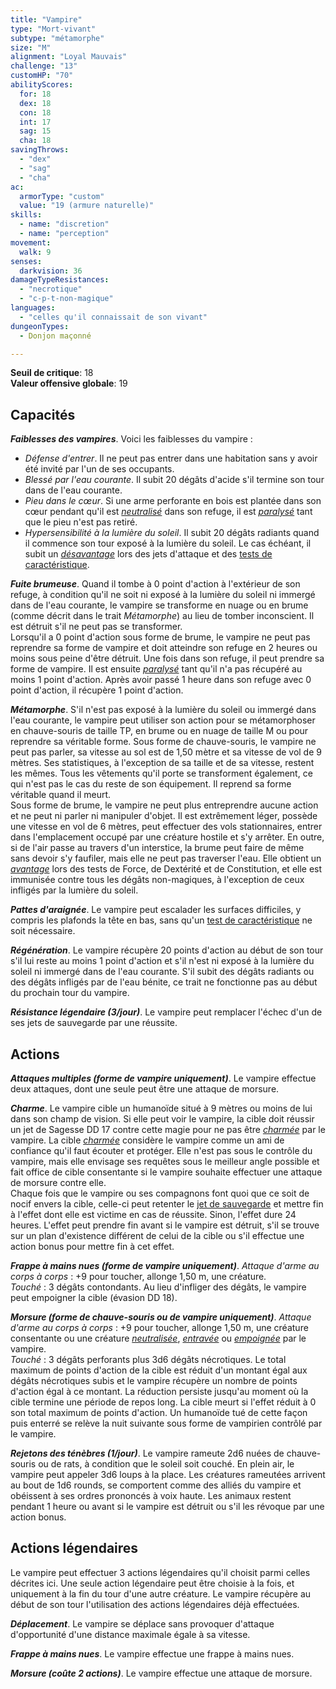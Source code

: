 ```yaml
---
title: "Vampire"
type: "Mort-vivant"
subtype: "métamorphe"
size: "M"
alignment: "Loyal Mauvais"
challenge: "13"
customHP: "70"
abilityScores:
  for: 18
  dex: 18
  con: 18
  int: 17
  sag: 15
  cha: 18
savingThrows:
  - "dex"
  - "sag"
  - "cha"
ac:
  armorType: "custom"
  value: "19 (armure naturelle)"
skills:
  - name: "discretion"
  - name: "perception"
movement:
  walk: 9
senses:
  darkvision: 36
damageTypeResistances:
  - "necrotique"
  - "c-p-t-non-magique"
languages:
  - "celles qu'il connaissait de son vivant"
dungeonTypes:
  - Donjon maçonné

---
```

**Seuil de critique**: 18           
**Valeur offensive globale**: 19   
## Capacités
_**Faiblesses des vampires**_. Voici les faiblesses du vampire :  
* _Défense d'entrer_. Il ne peut pas entrer dans une habitation sans y avoir été invité par l'un de ses occupants.  
* _Blessé par l'eau courante_. Il subit 20 dégâts d'acide s'il termine son tour dans de l'eau courante.
* _Pieu dans le cœur_. Si une arme perforante en bois est plantée dans son cœur pendant qu'il est [_neutralisé_](/gerer-la-sante-du-personnage/#neutralise) dans son refuge, il est [_paralysé_](/gerer-la-sante-du-personnage/#paralyse) tant que le pieu n'est pas retiré.
* _Hypersensibilité à la lumière du soleil_. Il subit 20 dégâts radiants quand il commence son tour exposé à la lumière du soleil. Le cas échéant, il subit un [_désavantage_](/utiliser-les-caracteristiques/#avantage-et-desavantage) lors des jets d'attaque et des [tests de caractéristique](/utiliser-les-caracteristiques/#tests-de-caracteristique).

_**Fuite brumeuse**_. Quand il tombe à 0 point d'action à l'extérieur de son refuge, à condition qu'il ne soit ni exposé à la lumière du soleil ni immergé dans de l'eau courante, le vampire se transforme en nuage ou en brume (comme décrit dans le trait _Métamorphe_) au lieu de tomber inconscient. Il est détruit s'il ne peut pas se transformer.  
Lorsqu'il a 0 point d'action sous forme de brume, le vampire ne peut pas reprendre sa forme de vampire et doit atteindre son refuge en 2 heures ou moins sous peine d'être détruit. Une fois dans son refuge, il peut prendre sa forme de vampire. Il est ensuite [_paralysé_](/gerer-la-sante-du-personnage/#paralyse) tant qu'il n'a pas récupéré au moins 1 point d'action. Après avoir passé 1 heure dans son refuge avec 0 point d'action, il récupère 1 point d'action.

_**Métamorphe**_. S'il n'est pas exposé à la lumière du soleil ou immergé dans l'eau courante, le vampire peut utiliser son action pour se métamorphoser en chauve-souris de taille TP, en brume ou en nuage de taille M ou pour reprendre sa véritable forme. Sous forme de chauve-souris, le vampire ne peut pas parler, sa vitesse au sol est de 1,50 mètre et sa vitesse de vol de 9 mètres. Ses statistiques, à l'exception de sa taille et de sa vitesse, restent les mêmes. Tous les vêtements qu'il porte se transforment également, ce qui n'est pas le cas du reste de son équipement. Il reprend sa forme véritable quand il meurt.  
Sous forme de brume, le vampire ne peut plus entreprendre aucune action et ne peut ni parler ni manipuler d'objet. Il est extrêmement léger, possède une vitesse en vol de 6 mètres, peut effectuer des vols stationnaires, entrer dans l'emplacement occupé par une créature hostile et s'y arrêter. En outre, si de l'air passe au travers d'un interstice, la brume peut faire de même sans devoir s'y faufiler, mais elle ne peut pas traverser l'eau. Elle obtient un [_avantage_](/utiliser-les-caracteristiques/#avantage-et-desavantage) lors des tests de Force, de Dextérité et de Constitution, et elle est immunisée contre tous les dégâts non-magiques, à l'exception de ceux infligés par la lumière du soleil.

_**Pattes d'araignée**_. Le vampire peut escalader les surfaces difficiles, y compris les plafonds la tête en bas, sans qu'un [test de caractéristique](/utiliser-les-caracteristiques/#tests-de-caracteristique) ne soit nécessaire.

_**Régénération**_. Le vampire récupère 20 points d'action au début de son tour s'il lui reste au moins 1 point d'action et s'il n'est ni exposé à la lumière du soleil ni immergé dans de l'eau courante. S'il subit des dégâts radiants ou des dégâts infligés par de l'eau bénite, ce trait ne fonctionne pas au début du prochain tour du vampire.

_**Résistance légendaire (3/jour)**_. Le vampire peut remplacer l'échec d'un de ses jets de sauvegarde par une réussite.

## Actions
_**Attaques multiples (forme de vampire uniquement)**_. Le vampire effectue deux attaques, dont une seule peut être une attaque de morsure.

_**Charme**_. Le vampire cible un humanoïde situé à 9 mètres ou moins de lui dans son champ de vision. Si elle peut voir le vampire, la cible doit réussir un jet de Sagesse DD 17 contre cette magie pour ne pas être [_charmée_](/gerer-la-sante-du-personnage/#charme) par le vampire. La cible [_charmée_](/gerer-la-sante-du-personnage/#charme) considère le vampire comme un ami de confiance qu'il faut écouter et protéger. Elle n'est pas sous le contrôle du vampire, mais elle envisage ses requêtes sous le meilleur angle possible et fait office de cible consentante si le vampire souhaite effectuer une attaque de morsure contre elle.  
Chaque fois que le vampire ou ses compagnons font quoi que ce soit de nocif envers la cible, celle-ci peut retenter le [jet de sauvegarde](/utiliser-les-caracteristiques/#jets-de-sauvegarde) et mettre fin à l'effet dont elle est victime en cas de réussite. Sinon, l'effet dure 24 heures. L'effet peut prendre fin avant si le vampire est détruit, s'il se trouve sur un plan d'existence différent de celui de la cible ou s'il effectue une action bonus pour mettre fin à cet effet.

_**Frappe à mains nues (forme de vampire uniquement)**_. _Attaque d'arme au corps à corps_ : +9 pour toucher, allonge 1,50 m, une créature.  
_Touché_ : 3 dégâts contondants. Au lieu d'infliger des dégâts, le vampire peut empoigner la cible (évasion DD 18).

_**Morsure (forme de chauve-souris ou de vampire uniquement)**_. _Attaque d'arme au corps à corps_ : +9 pour toucher, allonge 1,50 m, une créature consentante ou une créature [_neutralisée_](/gerer-la-sante-du-personnage/#neutralise), [_entravée_](/gerer-la-sante-du-personnage/#entrave) ou [_empoignée_](/gerer-la-sante-du-personnage/#empoigne) par le vampire.  
_Touché_ : 3 dégâts perforants plus 3d6 dégâts nécrotiques. Le total maximum de points d'action de la cible est réduit d'un montant égal aux dégâts nécrotiques subis et le vampire récupère un nombre de points d'action égal à ce montant. La réduction persiste jusqu'au moment où la cible termine une période de repos long. La cible meurt si l'effet réduit à 0 son total maximum de points d'action. Un humanoïde tué de cette façon puis enterré se relève la nuit suivante sous forme de vampirien contrôlé par le vampire.

_**Rejetons des ténèbres (1/jour)**_. Le vampire rameute 2d6 nuées de chauve-souris ou de rats, à condition que le soleil soit couché. En plein air, le vampire peut appeler 3d6 loups à la place. Les créatures rameutées arrivent au bout de 1d6 rounds, se comportent comme des alliés du vampire et obéissent à ses ordres prononcés à voix haute. Les animaux restent pendant 1 heure ou avant si le vampire est détruit ou s'il les révoque par une action bonus.

## Actions légendaires
Le vampire peut effectuer 3 actions légendaires qu'il choisit parmi celles décrites ici. Une seule action légendaire peut être choisie à la fois, et uniquement à la fin du tour d'une autre créature. Le vampire récupère au début de son tour l'utilisation des actions légendaires déjà effectuées.

_**Déplacement**_. Le vampire se déplace sans provoquer d'attaque d'opportunité d'une distance maximale égale à sa vitesse.

_**Frappe à mains nues**_. Le vampire effectue une frappe à mains nues.

_**Morsure (coûte 2 actions)**_. Le vampire effectue une attaque de morsure.
